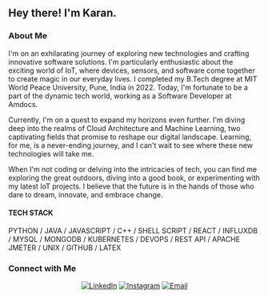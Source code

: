 ## Hey there! I'm Karan.

### About Me

I'm on an exhilarating journey of exploring new technologies and crafting innovative software solutions. I'm particularly enthusiastic about the exciting world of IoT, where devices, sensors, and software come together to create magic in our everyday lives. I completed my B.Tech degree at MIT World Peace University, Pune, India in 2022. Today, I'm fortunate to be a part of the dynamic tech world, working as a Software Developer at Amdocs.

Currently, I'm on a quest to expand my horizons even further. I'm diving deep into the realms of Cloud Architecture and Machine Learning, two captivating fields that promise to reshape our digital landscape. Learning, for me, is a never-ending journey, and I can't wait to see where these new technologies will take me.

When I'm not coding or delving into the intricacies of tech, you can find me exploring the great outdoors, diving into a good book, or experimenting with my latest IoT projects. I believe that the future is in the hands of those who dare to dream, innovate, and embrace change.

#### TECH STACK

PYTHON / JAVA / JAVASCRIPT / C++ / SHELL SCRIPT / REACT / INFLUXDB / MYSQL / MONGODB / KUBERNETES / DEVOPS / REST API / APACHE JMETER / UNIX / GITHUB / LATEX

### Connect with Me

<p align="center">
<a href="https://www.linkedin.com/in/karankhatavkar/"><img alt="LinkedIn" src="https://img.shields.io/badge/Karan%20Khatavkar-blue?style=flat-square&logo=linkedin"></a>
<a href="https://www.instagram.com/narak._.k/"><img alt="Instagram" src="https://img.shields.io/badge/Instagram-narak._.k-blue?style=flat-square&logo=instagram"></a>
<a href="mailto:karank1072@gmail.com"><img alt="Email" src="https://img.shields.io/badge/Email-karank1072@gmail.com-blue?style=flat-square&logo=gmail"></a>
</p>

<!--
**karankhatavkar/karankhatavkar** is a ✨ _special_ ✨ repository because its `README.md` (this file) appears on your GitHub profile.

Here are some ideas to get you started:

- 🔭 I’m currently working on ...
- 🌱 I’m currently learning ...
- 👯 I’m looking to collaborate on ...
- 🤔 I’m looking for help with ...
- 💬 Ask me about ...
- 📫 How to reach me: ...
- 😄 Pronouns: ...
- ⚡ Fun fact: ...
-->
